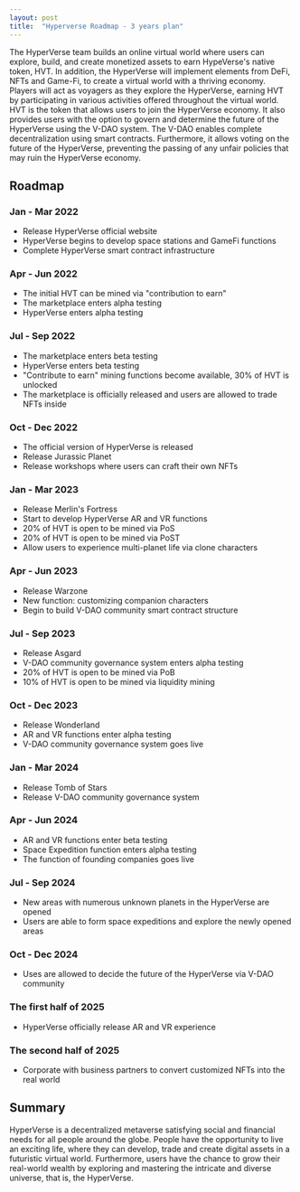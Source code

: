 ```yaml
---
layout: post
title:  "Hyperverse Roadmap - 3 years plan"
---
```


The HyperVerse team builds an online virtual world where users can explore, build, and create monetized assets to earn HypeVerse's native token, HVT. In addition, the HyperVerse will implement elements from DeFi, NFTs and Game-Fi, to create a virtual world with a thriving economy. Players will act as voyagers as they explore the HyperVerse, earning HVT by participating in various activities offered throughout the virtual world. HVT is the token that allows users to join the HyperVerse economy. It also provides users with the option to govern and determine the future of the HyperVerse using the V-DAO system. The V-DAO enables complete decentralization using smart contracts. Furthermore, it allows voting on the future of the HyperVerse, preventing the passing of any unfair policies that may ruin the HyperVerse economy.

## Roadmap

### Jan - Mar 2022

+ Release HyperVerse official website
+ HyperVerse begins to develop space stations and GameFi functions
+ Complete HyperVerse smart contract infrastructure

### Apr - Jun 2022

+ The initial HVT can be mined via "contribution to earn"
+ The marketplace enters alpha testing
+ HyperVerse enters alpha testing

### Jul - Sep 2022

+ The marketplace enters beta testing
+ HyperVerse enters beta testing
+ "Contribute to earn" mining functions become available, 30%
of HVT is unlocked
+ The marketplace is officially released and users are allowed
to trade NFTs inside

### Oct - Dec 2022

+ The official version of HyperVerse is released
+ Release Jurassic Planet
+ Release workshops where users can craft their own NFTs

### Jan - Mar 2023

+ Release Merlin's Fortress
+ Start to develop HyperVerse AR and VR functions
+ 20% of HVT is open to be mined via PoS
+ 20% of HVT is open to be mined via PoST
+ Allow users to experience multi-planet life via clone characters

### Apr - Jun 2023

+ Release Warzone
+ New function: customizing companion characters
+ Begin to build V-DAO community smart contract structure

### Jul - Sep 2023

+ Release Asgard
+ V-DAO community governance system enters alpha testing
+ 20% of HVT is open to be mined via PoB
+ 10% of HVT is open to be mined via liquidity mining

### Oct - Dec 2023

+ Release Wonderland
+ AR and VR functions enter alpha testing
+ V-DAO community governance system goes live

### Jan - Mar 2024

+ Release Tomb of Stars
+ Release V-DAO community governance system

### Apr - Jun 2024

+ AR and VR functions enter beta testing
+ Space Expedition function enters alpha testing
+ The function of founding companies goes live

### Jul - Sep 2024

+ New areas with numerous unknown planets in the HyperVerse are opened
+ Users are able to form space expeditions and explore the newly opened areas

### Oct - Dec 2024

+ Uses are allowed to decide the future of the HyperVerse via V-DAO community

### The first half of 2025

+ HyperVerse officially release AR and VR experience

### The second half of 2025
+ Corporate with business partners to convert customized NFTs into the real world

## Summary

HyperVerse is a decentralized metaverse satisfying social and financial needs for all people around the globe. People have the opportunity to live an exciting life, where they can develop, trade and create digital assets in a futuristic virtual world. Furthermore, users have the chance to grow their real-world wealth by exploring and mastering the intricate and diverse universe, that is, the HyperVerse.

